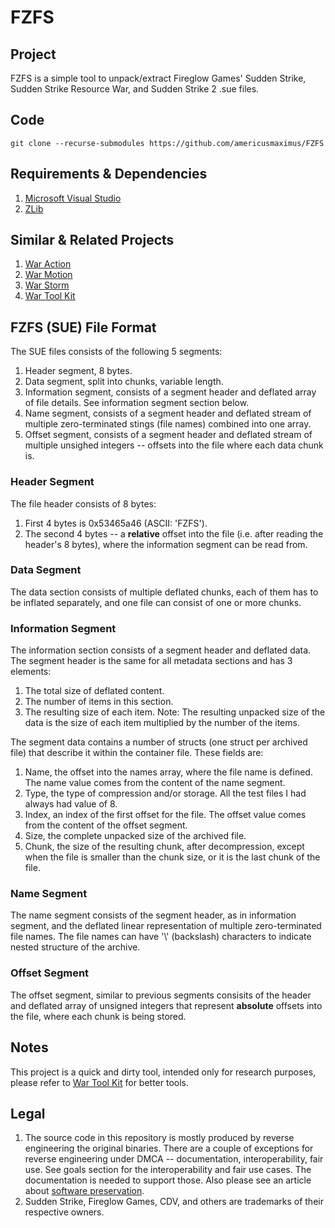 # FZFS
## Project
FZFS is a simple tool to unpack/extract Fireglow Games' Sudden Strike, Sudden Strike Resource War, and Sudden Strike 2 .sue files.

## Code
```
git clone --recurse-submodules https://github.com/americusmaximus/FZFS
```

## Requirements & Dependencies
1. [Microsoft Visual Studio](https://visualstudio.microsoft.com/downloads/)
2. [ZLib](https://github.com/madler/zlib)

## Similar & Related Projects
1. [War Action](https://github.com/americusmaximus/WarAction)
2. [War Motion](https://github.com/americusmaximus/WarMotion)
3. [War Storm](https://github.com/americusmaximus/WarStorm)
4. [War Tool Kit](https://github.com/americusmaximus/WarToolKit)

## FZFS (SUE) File Format
The SUE files consists of the following 5 segments:
1. Header segment, 8 bytes.
2. Data segment, split into chunks, variable length.
3. Information segment, consists of a segment header and deflated array of file details. See information segment section below.
4. Name segment, consists of a segment header and deflated stream of multiple zero-terminated stings (file names) combined into one array.
5. Offset segment, consists of a segment header and deflated stream of multiple unsighed integers -- offsets into the file where each data chunk is.

### Header Segment
The file header consists of 8 bytes:
1. 	First 4 bytes is 0x53465a46 (ASCII: 'FZFS').
2. 	The second 4 bytes -- a **relative** offset into the file (i.e. after reading the header's 8 bytes), where the information segment can be read from.

### Data Segment
The data section consists of multiple deflated chunks, each of them has to be inflated separately, and one file can consist of one or more chunks.

### Information Segment
The information section consists of a segment header and deflated data. The segment header is the same for all metadata sections and has 3 elements:
1. 	The total size of deflated content.
2. 	The number of items in this section.
3. 	The resulting size of each item.
Note: The resulting unpacked size of the data is the size of each item multiplied by the number of the items.

The segment data contains a number of structs (one struct per archived file) that describe it within the container file. These fields are:
1. Name, the offset into the names array, where the file name is defined. The name value comes from the content of the name segment.
2. Type, the type of compression and/or storage. All the test files I had always had value of 8.
3. Index, an index of the first offset for the file. The offset value comes from the content of the offset segment.
4. Size, the complete unpacked size of the archived file.
5. Chunk, the size of the resulting chunk, after decompression, except when the file is smaller than the chunk size, or it is the last chunk of the file.

### Name Segment
The name segment consists of the segment header, as in information segment, and the deflated linear representation of multiple zero-terminated file names. The file names can have '&bsol;' (backslash) characters to indicate nested structure of the archive.

### Offset Segment
The offset segment, similar to previous segments consisits of the header and deflated array of unsigned integers that represent **absolute** offsets into the file, where each chunk is being stored.

## Notes
This project is a quick and dirty tool, intended only for research purposes, please refer to [War Tool Kit](https://github.com/americusmaximus/WarToolKit) for better tools.

## Legal
1. The source code in this repository is mostly produced by reverse engineering the original binaries. There are a couple of exceptions for reverse engineering under DMCA -- documentation, interoperability, fair use. See goals section for the interoperability and fair use cases. The documentation is needed to support those. Also please see an article about [software preservation](https://en.wikipedia.org/wiki/Digital_preservation).
2. Sudden Strike, Fireglow Games, CDV, and others are trademarks of their respective owners.
